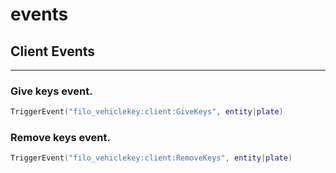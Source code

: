 # events

## Client Events

***

### Give keys event.

```lua
TriggerEvent("filo_vehiclekey:client:GiveKeys", entity|plate)
```

### Remove keys event.

```lua
TriggerEvent("filo_vehiclekey:client:RemoveKeys", entity|plate)
```
